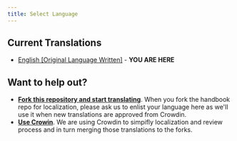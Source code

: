 ```yaml
---
title: Select Language
---
```


## Current Translations
* [English [Original Language Written]](https://en.handbooksbythepins.cf) - **YOU ARE HERE**

## Want to help out?
* [**Fork this repository and start translating**](remix). When you fork the handbook repo for localization, please ask us to enlist your language here as we'll use it when new translations are approved from Crowdin.
* [**Use Crowin**](remix-on-crowdin). We are using Crowdin to simpifly localization and review process and in turn merging those translations to the forks.
